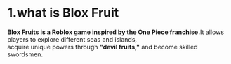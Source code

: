 <html>
  <head>
    <h1>1.what is Blox Fruit</h1>
    <body>
      <strong>Blox Fruits is a Roblox game inspired by the One Piece franchise.</strong>It allows players to explore different seas and islands,<br> acquire unique powers through <strong>"devil fruits,"</strong> and become skilled swordsmen.
  </head>
</html>
